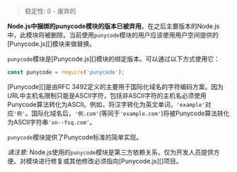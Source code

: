 <!-- YAML
changes:
  - version: v7.0.0
    pr-url: https://github.com/nodejs/node/pull/7941
    description: Accessing this module will now emit a deprecation warning.
-->

> 稳定性: 0 - 废弃的

**Node.js中捆绑的punycode模块的版本已被弃用**。在之后主要版本的Node.js中，此模块将被删除。当前使用`punycode`模块的用户应该使用用户空间提供的[Punycode.js][]模块来做替换。

`punycode`模块是[Punycode.js][]模块的绑定版本。可以通过以下方式使用它：

```js
const punycode = require('punycode');
```

[Punycode][]是由RFC 3492定义的主要用于国际化域名的字符编码方案。因为URL中主机名限制只能是ASCII字符，包括非ASCII字符的主机名必须使用Punycode算法转化为ASCII。例如，将汉字转化为英文单词，`'example'`对应`'例'`。国际化域名后，`'例.com'`(等同于`'example.com'`)将被Punycode算法转化为ASCII字符串`'xn--fsq.com'`。

`punycode`模块提供了Punycode标准的简单实现。

*请注意*: Node.js使用的`punycode`模块是第三方依赖关系，仅为开发人员提供方便。对模块进行修复或其他修改必须指向[Punycode.js][]项目。

